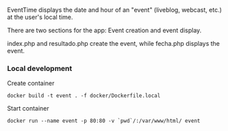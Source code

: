 EventTime displays the date and hour of an "event" (liveblog, webcast, etc.) at the user's local time.

There are two sections for the app: Event creation and event display.

index.php and resultado.php create the event, while fecha.php displays the event.

### Local development

Create container
```
docker build -t event . -f docker/Dockerfile.local
```

Start container
```
docker run --name event -p 80:80 -v `pwd`/:/var/www/html/ event
```
